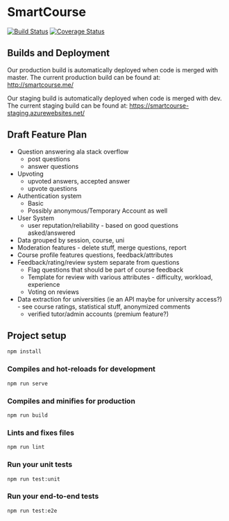 # SmartCourse
[![Build Status](https://travis-ci.com/SmartCourse/app.svg?branch=dev)](https://travis-ci.com/SmartCourse/app)
[![Coverage Status](https://coveralls.io/repos/github/SmartCourse/app/badge.svg?branch=dev&service=github)](https://coveralls.io/github/SmartCourse/app?branch=dev)

## Builds and Deployment
Our production build is automatically deployed when code is merged with master. The current production build can be found at: http://smartcourse.me/

Our staging build is automatically deployed when code is merged with dev. The current staging build can be found at: https://smartcourse-staging.azurewebsites.net/

## Draft Feature Plan
* Question answering ala stack overflow
    * post questions
    * answer questions
* Upvoting
    * upvoted answers, accepted answer
    * upvote questions
* Authentication system
    * Basic
    * Possibly anonymous/Temporary Account as well
* User System
    * user reputation/reliability - based on good questions asked/answered
* Data grouped by session, course, uni
* Moderation features - delete stuff, merge questions, report
* Course profile features questions, feedback/attributes
* Feedback/rating/review system separate from questions
    * Flag questions that should be part of course feedback
    * Template for review with various attributes - difficulty, workload, experience
    * Voting on reviews
* Data extraction for universities (ie an API maybe for university access?) - see course ratings, statistical stuff, anonymized comments
    * verified tutor/admin accounts (premium feature?)

## Project setup
```
npm install
```

### Compiles and hot-reloads for development
```
npm run serve
```

### Compiles and minifies for production
```
npm run build
```

### Lints and fixes files
```
npm run lint
```

### Run your unit tests
```
npm run test:unit
```

### Run your end-to-end tests
```
npm run test:e2e
```
